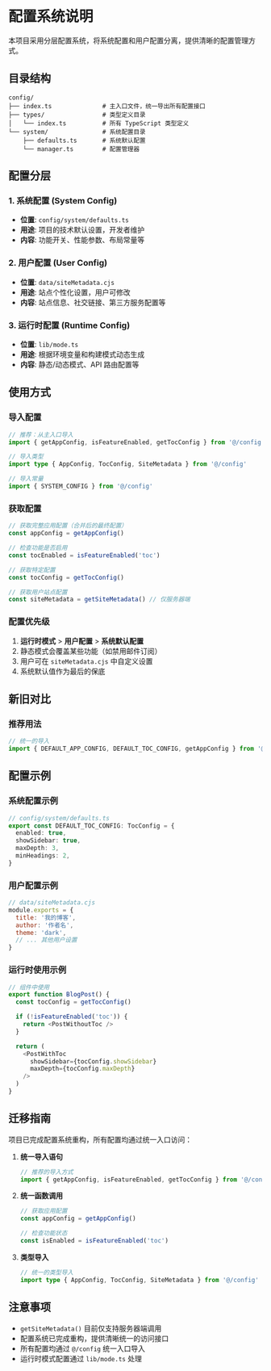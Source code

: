 # 配置系统说明

本项目采用分层配置系统，将系统配置和用户配置分离，提供清晰的配置管理方式。

## 目录结构

```
config/
├── index.ts              # 主入口文件，统一导出所有配置接口
├── types/                # 类型定义目录
│   └── index.ts          # 所有 TypeScript 类型定义
└── system/               # 系统配置目录
    ├── defaults.ts       # 系统默认配置
    └── manager.ts        # 配置管理器
```

## 配置分层

### 1. 系统配置 (System Config)

- **位置**: `config/system/defaults.ts`
- **用途**: 项目的技术默认设置，开发者维护
- **内容**: 功能开关、性能参数、布局常量等

### 2. 用户配置 (User Config)

- **位置**: `data/siteMetadata.cjs`
- **用途**: 站点个性化设置，用户可修改
- **内容**: 站点信息、社交链接、第三方服务配置等

### 3. 运行时配置 (Runtime Config)

- **位置**: `lib/mode.ts`
- **用途**: 根据环境变量和构建模式动态生成
- **内容**: 静态/动态模式、API 路由配置等

## 使用方式

### 导入配置

```typescript
// 推荐：从主入口导入
import { getAppConfig, isFeatureEnabled, getTocConfig } from '@/config'

// 导入类型
import type { AppConfig, TocConfig, SiteMetadata } from '@/config'

// 导入常量
import { SYSTEM_CONFIG } from '@/config'
```

### 获取配置

```typescript
// 获取完整应用配置（合并后的最终配置）
const appConfig = getAppConfig()

// 检查功能是否启用
const tocEnabled = isFeatureEnabled('toc')

// 获取特定配置
const tocConfig = getTocConfig()

// 获取用户站点配置
const siteMetadata = getSiteMetadata() // 仅服务器端
```

### 配置优先级

1. **运行时模式** > **用户配置** > **系统默认配置**
2. 静态模式会覆盖某些功能（如禁用邮件订阅）
3. 用户可在 `siteMetadata.cjs` 中自定义设置
4. 系统默认值作为最后的保底

## 新旧对比

### 推荐用法

```typescript
// 统一的导入
import { DEFAULT_APP_CONFIG, DEFAULT_TOC_CONFIG, getAppConfig } from '@/config'
```

## 配置示例

### 系统配置示例

```typescript
// config/system/defaults.ts
export const DEFAULT_TOC_CONFIG: TocConfig = {
  enabled: true,
  showSidebar: true,
  maxDepth: 3,
  minHeadings: 2,
}
```

### 用户配置示例

```javascript
// data/siteMetadata.cjs
module.exports = {
  title: '我的博客',
  author: '作者名',
  theme: 'dark',
  // ... 其他用户设置
}
```

### 运行时使用示例

```typescript
// 组件中使用
export function BlogPost() {
  const tocConfig = getTocConfig()

  if (!isFeatureEnabled('toc')) {
    return <PostWithoutToc />
  }

  return (
    <PostWithToc
      showSidebar={tocConfig.showSidebar}
      maxDepth={tocConfig.maxDepth}
    />
  )
}
```

## 迁移指南

项目已完成配置系统重构，所有配置均通过统一入口访问：

1. **统一导入语句**

   ```typescript
   // 推荐的导入方式
   import { getAppConfig, isFeatureEnabled, getTocConfig } from '@/config'
   ```

2. **统一函数调用**

   ```typescript
   // 获取应用配置
   const appConfig = getAppConfig()

   // 检查功能状态
   const isEnabled = isFeatureEnabled('toc')
   ```

3. **类型导入**
   ```typescript
   // 统一的类型导入
   import type { AppConfig, TocConfig, SiteMetadata } from '@/config'
   ```

## 注意事项

- `getSiteMetadata()` 目前仅支持服务器端调用
- 配置系统已完成重构，提供清晰统一的访问接口
- 所有配置均通过 `@/config` 统一入口导入
- 运行时模式配置通过 `lib/mode.ts` 处理
